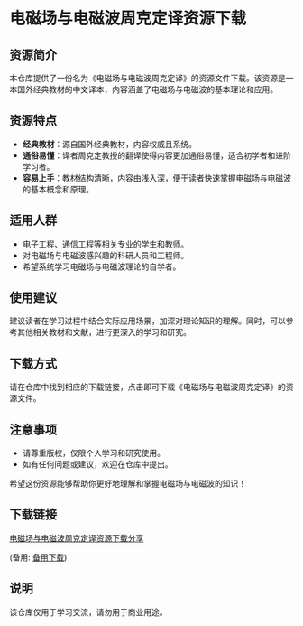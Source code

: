 # 电磁场与电磁波周克定译资源下载

## 资源简介

本仓库提供了一份名为《电磁场与电磁波周克定译》的资源文件下载。该资源是一本国外经典教材的中文译本，内容涵盖了电磁场与电磁波的基本理论和应用。

## 资源特点

- **经典教材**：源自国外经典教材，内容权威且系统。
- **通俗易懂**：译者周克定教授的翻译使得内容更加通俗易懂，适合初学者和进阶学习者。
- **容易上手**：教材结构清晰，内容由浅入深，便于读者快速掌握电磁场与电磁波的基本概念和原理。

## 适用人群

- 电子工程、通信工程等相关专业的学生和教师。
- 对电磁场与电磁波感兴趣的科研人员和工程师。
- 希望系统学习电磁场与电磁波理论的自学者。

## 使用建议

建议读者在学习过程中结合实际应用场景，加深对理论知识的理解。同时，可以参考其他相关教材和文献，进行更深入的学习和研究。

## 下载方式

请在仓库中找到相应的下载链接，点击即可下载《电磁场与电磁波周克定译》的资源文件。

## 注意事项

- 请尊重版权，仅限个人学习和研究使用。
- 如有任何问题或建议，欢迎在仓库中提出。

希望这份资源能够帮助你更好地理解和掌握电磁场与电磁波的知识！

## 下载链接
[电磁场与电磁波周克定译资源下载分享](https://pan.quark.cn/s/1b3b83c41d23) 

(备用: [备用下载](https://pan.baidu.com/s/1OE1pBXd_AVr-QU4LMyy0rA?pwd=1234))

## 说明

该仓库仅用于学习交流，请勿用于商业用途。
